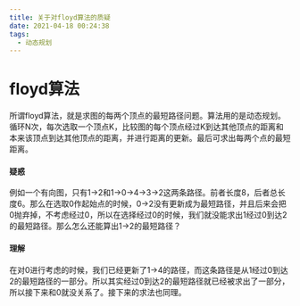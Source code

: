 ```yaml
---
title: 关于对floyd算法的质疑
date: 2021-04-18 00:24:38
tags:
  - 动态规划
---
```

# floyd算法
所谓floyd算法，就是求图的每两个顶点的最短路径问题。算法用的是动态规划。
循环N次，每次选取一个顶点K，比较图的每个顶点经过K到达其他顶点的距离和本来该顶点到达其他顶点的距离，并进行距离的更新。最后可求出每两个点的最短距离。

#### 疑惑
例如一个有向图，只有1->2和1->0->4->3->2这两条路径。前者长度8，后者总长度6。那么在选取0作起始点的时候，0->2没有更新成为最短路径，并且后来会把0抛弃掉，不考虑经过0，所以在选择经过0的时候，我们就没能求出1经过0到达2的最短路径。那么怎么还能算出1->2的最短路径？
#### 理解
在对0进行考虑的时候，我们已经更新了1->4的路径，而这条路径是从1经过0到达2的最短路径的一部分。所以其实经过0到达2的最短路径就已经被求出了一部分，所以接下来和0就没关系了。接下来的求法也同理。

